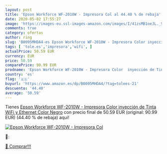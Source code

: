 ```yaml
---
layout: post
title: 'Epson Workforce WF-2010W - Impresora Col al 44.40 % de rebaja'
date: 2020-05-02 17:55:27
image: 'https://images-eu.ssl-images-amazon.com/images/I/41zsMB1oeJL._SL200_.jpg'
comments: true
category: ofertas
author: ring
slug: 'B0095MHDA4-es Epson Workforce WF-2010W - Impresora Color inyección de...'
tags: [ 'tole.es','impresora','wifi', ]
actualPrice: 50.59 EUR
currency: EUR
price: 50.59
comparePrice: 90.99 EUR
prodname: 'Epson Workforce WF-2010W - Impresora Color  inyección de Tinta  WiFi y Ethernet   Color Negro'
country: 'es'
flag: '🇪🇸'
buyurl: 'https://www.amazon.es/dp/B0095MHDA4/?tag=tolees-21'
descuento: '44.40'
average: '50.59'
---
```


Tienes [Epson Workforce WF-2010W - Impresora Color  inyección de Tinta  WiFi y Ethernet   Color Negro](https://www.amazon.es/dp/B0095MHDA4/?tag=tolees-21) con precio final de  50.59 EUR (original: 90.99 EUR) (44.40 %  de rebaja) aqui!

[![Epson Workforce WF-2010W - Impresora Col](https://images-eu.ssl-images-amazon.com/images/I/41zsMB1oeJL._SL200_.jpg)](https://www.amazon.es/dp/B0095MHDA4/?tag=tolees-21)

🔎:


[🛒 Comprar!!!](https://www.amazon.es/dp/B0095MHDA4/?tag=tolees-21)
